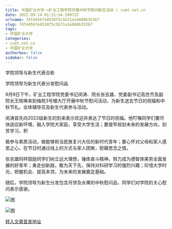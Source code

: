 ```yaml
---
title: 中国矿业大学->矿业工程学院开展中秋节慰问新生活动 | cumt.net.cn
date: 2022-09-14 01:21:54.590722
urlname: 74f445b7e8528f5c5b71a1e888b35367
slug: 74f445b7e8528f5c5b71a1e888b35367
tags: 
- 中国矿业大学
categories:
- cumt.net.cn
- 中国矿业大学
authorbox: false
sidebar: false
---
```

学院领导与新生代表合影

学院领导为新生代表分发慰问品

9月9日下午，矿业工程学院党委书记闵涛、院长张吉雄、党委副书记高世杰及副院长王晓琳来到梅苑3号楼大厅开展中秋节慰问活动，为新生送去节日的祝福和中秋节礼。全体辅导员及新生代表参与活动。

闵涛首先向2022级新生的到来表示欢迎并表达了节日的祝福。他叮嘱同学们要尽快适应新环境，融入学院大家庭，享受大学生活；要提早规划未来的发展方向，刻苦学习，积
<!--more-->
极参与素质活动，做能够担当民族复兴大任的新时代青年；要心怀对父母和家人感恩之心，在节日时通过线上的方式与家人团聚，慰藉思念之情。

张吉雄同样鼓励同学们树立远大理想，锤炼奋斗精神，努力成为德智体美劳全面发展的好青年；勇走创新路，敢为天下先，保持对科研学习的强烈兴趣；珍惜大学时光，把握机会、提高本领，为未来的发展奠定基础。

随后，学院领导为新生分发包含月饼及水果的中秋慰问品，同学们对学院的关心慰问表示感谢。

![图](http://xwzx.cumt.edu.cn/_upload/article/images/d2/12/9f2adce5435a9f7ba91281fc3696/7cf0d7fd-c3b1-4279-9bd7-efc13a457d9c.jpg)

![图](http://xwzx.cumt.edu.cn/_upload/article/images/d2/12/9f2adce5435a9f7ba91281fc3696/3c34981c-4600-4517-82af-0109d22201d1.jpg)

[转入文章首发地址](http://xwzx.cumt.edu.cn/a9/da/c523a633306/page.htm)